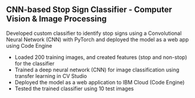 ## CNN-based Stop Sign Classifier - Computer Vision &amp; Image Processing

Developed custom classifier to identify stop signs using a Convolutional Neural Network (CNN) with PyTorch and deployed the model as a web app using Code Engine 


- Loaded 200 training images, and created features (stop and non-stop) for the classifier
- Trained a deep neural network (CNN) for image classification using transfer learning in CV Studio
- Deployed the model as a web application to IBM Cloud (Code Engine)
- Tested the trained classifier using 10 test images
